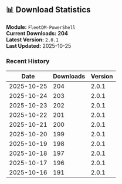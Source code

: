 ## 📊 Download Statistics

**Module:** `FleetDM-PowerShell`  
**Current Downloads:** **204**  
**Latest Version:** `2.0.1`  
**Last Updated:** 2025-10-25

### Recent History

| Date | Downloads | Version |
|------|-----------|---------|
| 2025-10-25 | 204 | 2.0.1 |
| 2025-10-24 | 203 | 2.0.1 |
| 2025-10-23 | 202 | 2.0.1 |
| 2025-10-22 | 201 | 2.0.1 |
| 2025-10-21 | 200 | 2.0.1 |
| 2025-10-20 | 199 | 2.0.1 |
| 2025-10-19 | 198 | 2.0.1 |
| 2025-10-18 | 197 | 2.0.1 |
| 2025-10-17 | 196 | 2.0.1 |
| 2025-10-16 | 191 | 2.0.1 |
